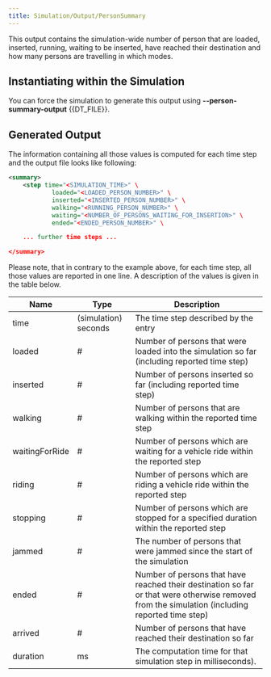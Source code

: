 ```yaml
---
title: Simulation/Output/PersonSummary
---
```


This output contains the simulation-wide number of person that are
loaded, inserted, running, waiting to be inserted, have reached their
destination and how many persons are travelling in which modes.

## Instantiating within the Simulation

You can force the simulation to generate this output using **--person-summary-output** {{DT_FILE}}.

## Generated Output

The information containing all those values is computed for each time
step and the output file looks like following:

```xml
<summary>
    <step time="<SIMULATION_TIME>" \
            loaded="<LOADED_PERSON_NUMBER>" \
            inserted="<INSERTED_PERSON_NUMBER>" \
            walking="<RUNNING_PERSON_NUMBER>" \
            waiting="<NUMBER_OF_PERSONS_WAITING_FOR_INSERTION>" \
            ended="<ENDED_PERSON_NUMBER>" \

    ... further time steps ...

</summary>
```

Please note, that in contrary to the example above, for each time step,
all those values are reported in one line. A description of the values
is given in the table below.

| Name              | Type                 | Description                                                                                                                                                             |
| ----------------- | -------------------- | ----------------------------------------------------------------------------------------------------------------------------------------------------------------------- |
| time              | (simulation) seconds | The time step described by the entry                                                                                                                                    |
| loaded            | \#                   | Number of persons that were loaded into the simulation so far (including reported time step)                                                                           |
| inserted          | \#                   | Number of persons inserted so far (including reported time step)                                                                                                       |
| walking           | \#                   | Number of persons that are walking within the reported time step                                                                                                      |
| waitingForRide    | \#                   | Number of persons which are waiting for a vehicle ride within the reported step
| riding            | \#                   | Number of persons which are riding a vehicle ride within the reported step
| stopping          | \#                   | Number of persons which are stopped for a specified duration within the reported step
| jammed            | \#                   | The number of persons that were jammed since the start of the simulation
| ended             | \#                   | Number of persons that have reached their destination so far or that were otherwise removed from the simulation (including reported time step)                         |
| arrived           | \#                   | Number of persons that have reached their destination so far                                                                                                           |
| duration          | ms                   | The computation time for that simulation step in milliseconds).                                                                                                         |